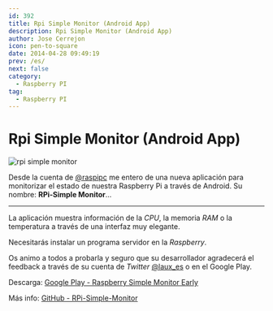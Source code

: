 ```yaml
---
id: 392
title: Rpi Simple Monitor (Android App)
description: Rpi Simple Monitor (Android App)
author: Jose Cerrejon
icon: pen-to-square
date: 2014-04-28 09:49:19
prev: /es/
next: false
category:
  - Raspberry PI
tag:
  - Raspberry PI
---
```


# Rpi Simple Monitor (Android App)

![rpi simple monitor](/images/2014/04/rpisimplemonitor.jpg)

Desde la cuenta de [@raspipc](http://twitter.com/raspipc) me entero de una nueva aplicación para monitorizar el estado de nuestra Raspberry Pi a través de Android. Su nombre: **RPi-Simple Monitor**...

- - -
La aplicación muestra información de la *CPU*, la memoria *RAM* o la temperatura a través de una interfaz muy elegante.

Necesitarás instalar un programa servidor en la *Raspberry*.

Os animo a todos a probarla y seguro que su desarrollador agradecerá el feedback a través de su cuenta de *Twitter* [@laux_es](https://twitter.com/laux_es) o en el Google Play.

Descarga: [Google Play - Raspberry Simple Monitor Early](https://play.google.com/store/apps/details?id=com.rpimonitor.app)

Más info: [GitHub - RPi-Simple-Monitor](https://github.com/Angelmmiguel/RPi-Simple-Monitor)